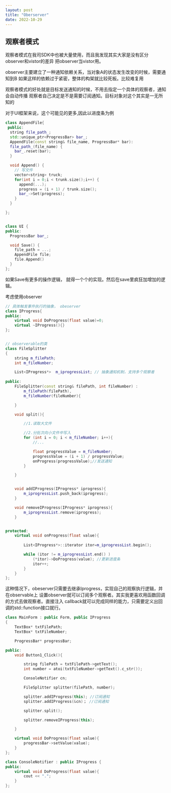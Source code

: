 ```yaml
---
layout: post
title: "Oberserver"
date: 2022-10-29
---
```


## 观察者模式

观察者模式在我司SDK中也被大量使用，而且我发现其实大家是没有区分observer和vistor的差异
把observer当vistor用。

observer主要建立了一种通知依赖关系，当对象A的状态发生改变的时候，需要通知到B
如果这样的依赖过于紧密，整体的构架就比较死板。比较难复用

观察者模式的好处就是目标发送通知的时候，不用去指定一个具体的观察者，通知会自动传播
观察者自己决定是不是需要订阅通知。目标对象对这个其实是一无所知的

对于UI框架来说，这个可能见的更多,因此以进度条为例

```cpp
class AppendFile{
 public:
  string file_path_;
  std::unique_ptr<ProgressBar> bar_;
  AppendFile(const string& file_name, ProgressBar* bar):
  file_path_(file_name) {
    bar_.reset(bar);
  }

  void Append() {
    // 写文件
    vector<string> truck;
    for(int i = 0;i < trunk.size();i++) {
      append(...);
      progress = (i + 1) / trunk.size();
      bar_->Set(progress);
    }
  }

};


class UI {
public:
  ProgressBar bar_;

  void Save() {
    file_path = ...;
    AppendFile file;
    file.Append()
  }
};
```
如果Save有更多的操作逻辑， 就得一个个的实现。然后在save里疯狂加增加的逻辑。

考虑使用observer

```cpp
// 具体触发事件执行的抽象， obeserver
class IProgress{
public:
	virtual void DoProgress(float value)=0;
	virtual ~IProgress(){}
};


// observerable的类
class FileSplitter
{
	string m_filePath;
	int m_fileNumber;

	List<IProgress*>  m_iprogressList; // 抽象通知机制，支持多个观察者
	
public:
	FileSplitter(const string& filePath, int fileNumber) :
		m_filePath(filePath), 
		m_fileNumber(fileNumber){

	}

	void split(){

		//1.读取大文件

		//2.分批次向小文件中写入
		for (int i = 0; i < m_fileNumber; i++){
			//...

			float progressValue = m_fileNumber;
			progressValue = (i + 1) / progressValue;
			onProgress(progressValue);//发送通知
		}

	}


	void addIProgress(IProgress* iprogress){
		m_iprogressList.push_back(iprogress);
	}

	void removeIProgress(IProgress* iprogress){
		m_iprogressList.remove(iprogress);
	}


protected:
	virtual void onProgress(float value){
		
		List<IProgress*>::iterator itor=m_iprogressList.begin();

		while (itor != m_iprogressList.end() )
			(*itor)->DoProgress(value); //更新进度条
			itor++;
		}
	}
};

```

这种情况下，obeserver只需要去继承Iprogress，实现自己的观察执行逻辑，并在observable上
设置observer就可以订阅多个观察者。其实我更喜欢用函数回调的方式去做观察者。直接注入
callback就可以完成同样的能力，只需要定义出回调的std::function接口就行。

```cpp
class MainForm : public Form, public IProgress
{
	TextBox* txtFilePath;
	TextBox* txtFileNumber;

	ProgressBar* progressBar;

public:
	void Button1_Click(){

		string filePath = txtFilePath->getText();
		int number = atoi(txtFileNumber->getText().c_str());

		ConsoleNotifier cn;

		FileSplitter splitter(filePath, number);

		splitter.addIProgress(this); //订阅通知
		splitter.addIProgress(&cn)； //订阅通知

		splitter.split();

		splitter.removeIProgress(this);

	}

	virtual void DoProgress(float value){
		progressBar->setValue(value);
	}
};

class ConsoleNotifier : public IProgress {
public:
	virtual void DoProgress(float value){
		cout << ".";
	}
};


```




